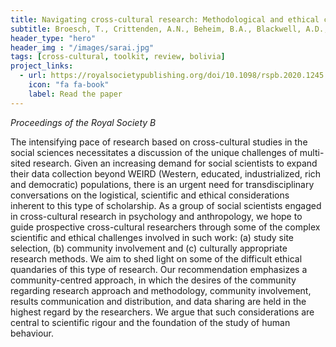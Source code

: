 ```yaml
---
title: Navigating cross-cultural research: Methodological and ethical considerations
subtitle: Broesch, T., Crittenden, A.N., Beheim, B.A., Blackwell, A.D., Bunce, J.A., Colleran, H., Hagel, K., Kline, M., McElreath, R., Nelson, R.G., Pisor, A.C., et al. (2020)
header_type: "hero"
header_img : "/images/sarai.jpg"
tags: [cross-cultural, toolkit, review, bolivia]
project_links:
  - url: https://royalsocietypublishing.org/doi/10.1098/rspb.2020.1245
    icon: "fa fa-book"
    label: Read the paper
---
```

*Proceedings of the Royal Society B*

The intensifying pace of research based on cross-cultural studies in the social sciences necessitates a discussion of the unique challenges of multi-sited research. Given an increasing demand for social scientists to expand their data collection beyond WEIRD (Western, educated, industrialized, rich and democratic) populations, there is an urgent need for transdisciplinary conversations on the logistical, scientific and ethical considerations inherent to this type of scholarship. As a group of social scientists engaged in cross-cultural research in psychology and anthropology, we hope to guide prospective cross-cultural researchers through some of the complex scientific and ethical challenges involved in such work: (a) study site selection, (b) community involvement and (c) culturally appropriate research methods. We aim to shed light on some of the difficult ethical quandaries of this type of research. Our recommendation emphasizes a community-centred approach, in which the desires of the community regarding research approach and methodology, community involvement, results communication and distribution, and data sharing are held in the highest regard by the researchers. We argue that such considerations are central to scientific rigour and the foundation of the study of human behaviour.
